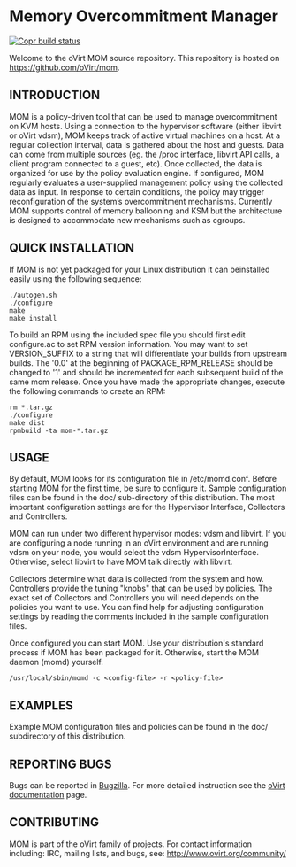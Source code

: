 Memory Overcommitment Manager
=============================

[![Copr build status](https://copr.fedorainfracloud.org/coprs/ovirt/ovirt-master-snapshot/package/mom/status_image/last_build.png)](https://copr.fedorainfracloud.org/coprs/ovirt/ovirt-master-snapshot/package/mom/)


Welcome to the oVirt MOM source repository. This repository is hosted on
https://github.com/oVirt/mom.


INTRODUCTION
------------

MOM is a policy-driven tool that can be used to manage overcommitment on KVM
hosts.  Using a connection to the hypervisor software (either libvirt or oVirt
vdsm), MOM keeps track of active virtual machines on a host.  At a regular
collection interval, data is gathered about the host and guests. Data can come
from multiple sources (eg. the /proc interface, libvirt API calls, a client
program connected to a guest, etc). Once collected, the data is organized for
use by the policy evaluation engine.  If configured, MOM regularly evaluates a
user-supplied management policy using the collected data as input.  In response
to certain conditions, the policy may trigger reconfiguration of the system’s
overcommitment mechanisms. Currently MOM supports control of memory ballooning
and KSM but the architecture is designed to accommodate new mechanisms such as
cgroups.


QUICK INSTALLATION
------------------

If MOM is not yet packaged for your Linux distribution it can beinstalled easily
using the following sequence:

    ./autogen.sh
    ./configure
    make
    make install

To build an RPM using the included spec file you should first edit configure.ac
to set RPM version information.  You may want to set VERSION_SUFFIX to a string
that will differentiate your builds from upstream builds.  The '0.0' at the
beginning of PACKAGE_RPM_RELEASE should be changed to '1' and should be
incremented for each subsequent build of the same mom release.  Once you have
made the appropriate changes, execute the following commands to create an RPM:

    rm *.tar.gz
    ./configure
    make dist
    rpmbuild -ta mom-*.tar.gz


USAGE
-----

By default, MOM looks for its configuration file in /etc/momd.conf.  Before
starting MOM for the first time, be sure to configure it.  Sample configuration
files can be found in the doc/ sub-directory of this distribution.  The most
important configuration settings are for the Hypervisor Interface, Collectors
and Controllers.

MOM can run under two different hypervisor modes: vdsm and libvirt.  If you are
configuring a node running in an oVirt environment and are running vdsm on your
node, you would select the vdsm HypervisorInterface.  Otherwise, select libvirt
to have MOM talk directly with libvirt.

Collectors determine what data is collected from the system and how.
Controllers provide the tuning "knobs" that can be used by policies.  The exact
set of Collectors and Controllers you will need depends on the policies you want
to use.  You can find help for adjusting configuration settings by reading the
comments included in the sample configuration files.

Once configured you can start MOM.  Use your distribution's standard process if
MOM has been packaged for it.  Otherwise, start the MOM daemon (momd) yourself.

    /usr/local/sbin/momd -c <config-file> -r <policy-file>

EXAMPLES
--------

Example MOM configuration files and policies can be found in the doc/
subdirectory of this distribution.


REPORTING BUGS
--------------

Bugs can be reported in [Bugzilla](https://bugzilla.redhat.com/). For more
detailed instruction see the [oVirt
documentation](https://www.ovirt.org/community/report-a-bug.html) page.


CONTRIBUTING
------------

MOM is part of the oVirt family of projects.  For contact information including:
IRC, mailing lists, and bugs, see: http://www.ovirt.org/community/
